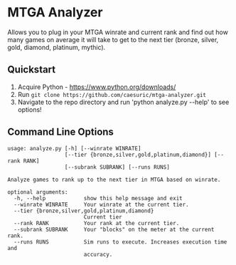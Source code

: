 # MTGA Analyzer

Allows you to plug in your MTGA winrate and current rank and find out how many games on average it will take to get to the next tier (bronze, silver, gold, diamond, platinum, mythic).

## Quickstart

1. Acquire Python - https://www.python.org/downloads/
2. Run `git clone https://github.com/caesuric/mtga-analyzer.git`
3. Navigate to the repo directory and run 'python analyze.py --help' to see options!

## Command Line Options

```
usage: analyze.py [-h] [--winrate WINRATE]
                  [--tier {bronze,silver,gold,platinum,diamond}] [--rank RANK]
                  [--subrank SUBRANK] [--runs RUNS]

Analyze games to rank up to the next tier in MTGA based on winrate.

optional arguments:
  -h, --help            show this help message and exit
  --winrate WINRATE     Your winrate at the current tier.
  --tier {bronze,silver,gold,platinum,diamond}
                        Current tier
  --rank RANK           Your rank at the current tier.
  --subrank SUBRANK     Your "blocks" on the meter at the current rank.
  --runs RUNS           Sim runs to execute. Increases execution time and
                        accuracy.
```